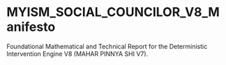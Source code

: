 # MYISM_SOCIAL_COUNCILOR_V8_Manifesto
Foundational Mathematical and Technical Report for the Deterministic Intervention Engine V8 (MAHAR PINNYA SHI V7).
